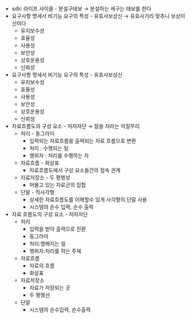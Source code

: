 - sdlc 라이프 사이클 - 분설구테보 → 분설하는 세구는 태보를 한다
- 요구사항 명세서 비기능 요구의 특성 - 유효사보상신 → 유효사거리 맞추니 보상이 신이다
	- 유지보수성
	- 효율성
	- 사용성
	- 보안성
	- 상호운용성
	- 신뢰성
- 요구사항 명세서 비기능 요구의 특성 - 유효사보상신
	- 유지보수성
	- 효율성
	- 사용성
	- 보안성
	- 상호운용성
	- 신뢰성
- 자료흐름도의 구성 요소 - 처자자단 → 잠을 자라는 악질무리
	- 처리 - 동그라미
		- 입력되는 자료흐름을 출력되는 자료 흐름으로 변환
		- 처리 : 수행되는 일
		- 행위자 : 처리를 수행하는 자
	- 자료흐름 - 화살표
		- 자료흐름도에서 구성 요소들간의 접속 관계
	- 자료저장소 - 두 평행성
		- 머물고 있는 자료군의 집합
	- 단말 - 직사각형
		- 상세한 자료흐름도를 이해할수 있게 사각형의 단말 사용
		- 시스템의 순수 입력, 순수 출력
- 자료 흐름도의 구성 요소 - 처자자단
	- 처리
		- 입력을 받아 출력으로 전환
		- 동그라미
		- 처리:행해지는 일
		- 행위자:처리를 하는 주체
	- 자료흐름
		- 자료의 흐름
		- 화살표
	- 자료저장소
		- 자료가 저장되는 곳
		- 두 평행선
	- 단말
		- 시스템의 순수입력, 순수출력